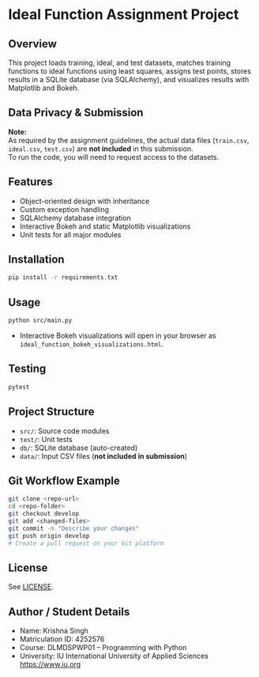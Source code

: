 # Ideal Function Assignment Project

## Overview
This project loads training, ideal, and test datasets, matches training functions to ideal functions using least squares, assigns test points, stores results in a SQLite database (via SQLAlchemy), and visualizes results with Matplotlib and Bokeh.

## Data Privacy & Submission
**Note:**  
As required by the assignment guidelines, the actual data files (`train.csv`, `ideal.csv`, `test.csv`) are **not included** in this submission.  
To run the code, you will need to request access to the datasets.

## Features
- Object-oriented design with inheritance
- Custom exception handling
- SQLAlchemy database integration
- Interactive Bokeh and static Matplotlib visualizations
- Unit tests for all major modules

## Installation
```bash
pip install -r requirements.txt
```

## Usage
```bash
python src/main.py
```
- Interactive Bokeh visualizations will open in your browser as `ideal_function_bokeh_visualizations.html`.

## Testing
```bash
pytest
```

## Project Structure
- `src/`: Source code modules
- `test/`: Unit tests
- `db/`: SQLite database (auto-created)
- `data/`: Input CSV files (**not included in submission**)

## Git Workflow Example
```bash
git clone <repo-url>
cd <repo-folder>
git checkout develop
git add <changed-files>
git commit -m "Describe your changes"
git push origin develop
# Create a pull request on your Git platform
```

## License
See [LICENSE](LICENSE).

## Author / Student Details

- Name: Krishna Singh
- Matriculation ID: 4252576
- Course: DLMDSPWP01 – Programming with Python
- University: IU International University of Applied Sciences https://www.iu.org
